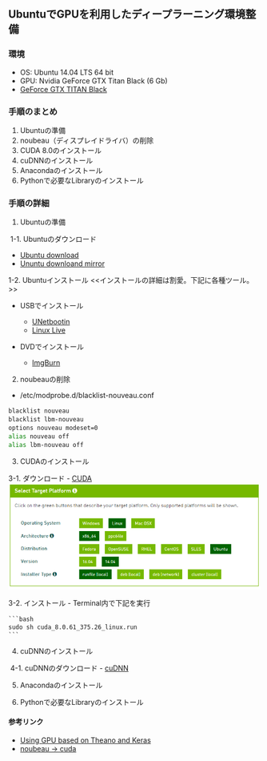 ## UbuntuでGPUを利用したディープラーニング環境整備
### 環境
 - OS: Ubuntu 14.04 LTS 64 bit
 - GPU: Nvidia GeForce GTX Titan Black (6 Gb)
 - [GeForce GTX TITAN Black](http://www.nvidia.co.jp/object/geforce-gtx-titan-black-jp.html)

### 手順のまとめ
1. Ubuntuの準備
2. noubeau（ディスプレイドライバ）の削除
3. CUDA 8.0のインストール
4. cuDNNのインストール
5. Anacondaのインストール
6. Pythonで必要なLibraryのインストール


### 手順の詳細
1. Ubuntuの準備

  1-1. Ubuntuのダウンロード
  
  - [Ubuntu download](http://releases.ubuntu.com/14.04/)
  - [Ununtu downloand mirror](https://mirror.umd.edu/ubuntu-iso/14.04/)

  1-2. Ubuntuインストール <<インストールの詳細は割愛。下記に各種ツール。>>
  - USBでインストール
    - [UNetbootin](https://unetbootin.github.io/)
    - [Linux Live](https://www.linuxliveusb.com/)

   - DVDでインストール
     - [ImgBurn](http://www.imgburn.com/)

2. noubeauの削除
  - /etc/modprobe.d/blacklist-nouveau.conf
  
  ```bash
  blacklist nouveau
  blacklist lbm-nouveau
  options nouveau modeset=0
  alias nouveau off
  alias lbm-nouveau off
  ```

3. CUDAのインストール

  3-1. ダウンロード
    - [CUDA](https://developer.nvidia.com/cuda-downloads)
    ![ダウンロードするファイル](Select_Platform.png "ダウンロード方法")
    
  3-2. インストール
    - Terminal内で下記を実行
    
    ```bash
    sudo sh cuda_8.0.61_375.26_linux.run
    ```

4. cuDNNのインストール

  4-1. cuDNNのダウンロード
    - [cuDNN](https://developer.nvidia.com/cudnn)


5. Anacondaのインストール

6. Pythonで必要なLibraryのインストール





#### 参考リンク
 - [Using GPU based on Theano and Keras](https://guozhilingblog.wordpress.com/2016/05/19/using-gpu-based-on-theano-and-keras/)
 - [noubeau → cuda](http://qiita.com/shinya_ohtani/items/f374ed0dd51737087369)
